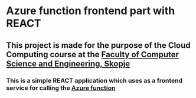# Azure function frontend part with REACT

## This project is made for the purpose of the Cloud Computing course at the [Faculty of Computer Science and Engineering, Skopje](https://finki.ukim.mk)

### This is a simple REACT application which uses as a frontend service for calling the [Azure function](https://github.com/aDimkoski/Spring-Cloud-Azure-Function)
